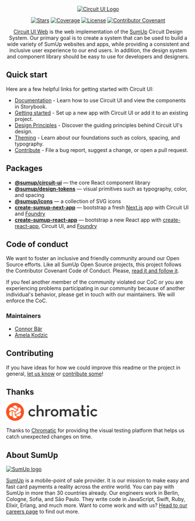 <div align="center">

[![Circuit UI Logo](https://circuit.sumup.com/images/logo-header.png)](https://circuit.sumup.com)

[![Stars](https://img.shields.io/github/stars/sumup-oss/circuit-ui?style=social)](https://github.com/sumup-oss/circuit-ui/) [![Coverage](https://img.shields.io/codecov/c/github/sumup-oss/circuit-ui)](https://codecov.io/gh/sumup-oss/circuit-ui) [![License](https://img.shields.io/github/license/sumup-oss/circuit-ui)](./LICENSE) [![Contributor Covenant](https://img.shields.io/badge/Contributor%20Covenant-v1.4%20adopted-ff69b4.svg)](https://github.com/sumup-oss/circuit-ui/tree/main/CODE_OF_CONDUCT.md)

[Circuit UI Web](https://circuit.sumup.com) is the web implementation of the [SumUp](https://sumup.com) Circuit Design System. Our primary goal is to create a system that can be used to build a wide variety of SumUp websites and apps, while providing a consistent and inclusive user experience to our end users. In addition, the design system and component library should be easy to use for developers and designers.

</div>

## Quick start

Here are a few helpful links for getting started with Circuit UI:

- [Documentation](https://circuit.sumup.com/) - Learn how to use Circuit UI and view the components in Storybook.
- [Getting started](https://circuit.sumup.com/?path=/docs/introduction-getting-started--page) - Set up a new app with Circuit UI or add it to an existing project.
- [Design Principles](https://circuit.sumup.com/?path=/docs/introduction-design-principles--page) - Discover the guiding principles behind Circuit UI's design.
- [Theming](https://circuit.sumup.com/?path=/docs/features-theme--page) - Learn about our foundations such as colors, spacing, and typography.
- [Contribute](https://circuit.sumup.com/?path=/docs/introduction-contributing--page) - File a bug report, suggest a change, or open a pull request.

## Packages

- **[@sumup/circuit-ui](./packages/circuit-ui)** — the core React component library
- **[@sumup/design-tokens](./packages/design-tokens)** — visual primitives such as typography, color, and spacing
- **[@sumup/icons](./packages/icons)** — a collection of SVG icons
- **[create-sumup-next-app](./packages/create-sumup-next-app)** — bootstrap a fresh [Next.js](https://nextjs.org/) app with Circuit UI and [Foundry](https://github.com/sumup-oss/foundry)
- **[create-sumup-react-app](./packages/create-sumup-react-app)** — bootstrap a new React app with [create-react-app](https://create-react-app.dev/), Circuit UI, and [Foundry](https://github.com/sumup-oss/foundry)

## Code of conduct

We want to foster an inclusive and friendly community around our Open Source efforts. Like all SumUp Open Source projects, this project follows the Contributor Covenant Code of Conduct. Please, [read it and follow it](./CODE_OF_CONDUCT.md).

If you feel another member of the community violated our CoC or you are experiencing problems participating in our community because of another individual's behavior, please get in touch with our maintainers. We will enforce the CoC.

### Maintainers

- [Connor Bär](mailto:connor.baer@sumup.com)
- [Amela Kodzic](mailto:amela.kodzic@sumup.com)

## Contributing

If you have ideas for how we could improve this readme or the project in general, [let us know](https://github.com/sumup-oss/circuit-ui/issues) or [contribute some](https://github.com/sumup-oss/circuit-ui/edit/main/README.md)!

## Thanks

[![Chromatic logo](https://raw.githubusercontent.com/sumup-oss/circuit-ui/main/.storybook/public/images/chromatic.svg?sanitize=true)](https://www.chromatic.com/)

Thanks to [Chromatic](https://www.chromatic.com/) for providing the visual testing platform that helps us catch unexpected changes on time.

## About SumUp

[![SumUp logo](https://raw.githubusercontent.com/sumup-oss/assets/main/sumup-logo.svg?sanitize=true)](https://sumup.com)

[SumUp](https://sumup.com) is a mobile-point of sale provider. It is our mission to make easy and fast card payments a reality across the _entire_ world. You can pay with SumUp in more than 30 countries already. Our engineers work in Berlin, Cologne, Sofia, and Sāo Paulo. They write code in JavaScript, Swift, Ruby, Elixir, Erlang, and much more. Want to come work and with us? [Head to our careers page](https://sumup.com/careers) to find out more.
